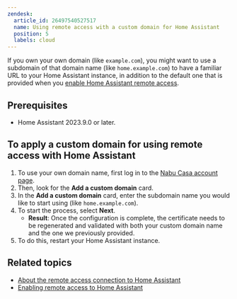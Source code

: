 ```yaml
---
zendesk:
  article_id: 26497540527517
  name: Using remote access with a custom domain for Home Assistant
  position: 5
  labels: cloud
---
```


If you own your own domain (like `example.com`), you might want to use a subdomain of that domain name (like `home.example.com`) to have a familiar URL to your Home Assistant instance, in addition to the default one that is provided when you [enable Home Assistant remote access](/hc/en-us/articles/26474279202973/).

## Prerequisites

- Home Assistant 2023.9.0 or later.

## To apply a custom domain for using remote access with Home Assistant

1. To use your own domain name, first log in to the [Nabu Casa account page](https://account.nabucasa.com).
2. Then, look for the **Add a custom domain** card.
3. In the **Add a custom domain** card, enter the subdomain name you would like to start using (like `home.example.com`).
4. To start the process, select **Next**.
   - **Result**: Once the configuration is complete, the certificate needs to be regenerated and validated with both your custom domain name and the one we previously provided.
5. To do this, restart your Home Assistant instance.

## Related topics

- [About the remote access connection to Home Assistant](/hc/en-us/articles/26469707849629/)
- [Enabling remote access to Home Assistant](/hc/en-us/articles/26474279202973/)

